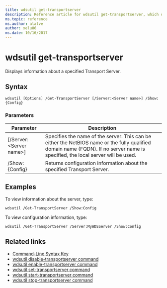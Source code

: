 ```yaml
---
title: wdsutil get-transportserver
description: Reference article for wdsutil get-transportserver, which displays information about a specified Transport Server.
ms.topic: reference
ms.author: alalve
author: xelu86
ms.date: 10/16/2017
---
```



# wdsutil get-transportserver



Displays information about a specified Transport Server.

## Syntax

```
wdsutil [Options] /Get-TransportServer [/Server:<Server name>] /Show:{Config}
```

### Parameters

|Parameter|Description|
|-------|--------|
|[/Server:\<Server name\>]|Specifies the name of the server. This can be either the NetBIOS name or the fully qualified domain name (FQDN). If no server name is specified, the local server will be used.|
|/Show:{Config}|Returns configuration information about the specified Transport Server.|

## Examples

To view information about the server, type:

```
wdsutil /Get-TransportServer /Show:Config
```

To view configuration information, type:

```
wdsutil /Get-TransportServer /Server:MyWDSServer /Show:Config
```

## Related links

- [Command-Line Syntax Key](command-line-syntax-key.md)
- [wdsutil disable-transportserver command](wdsutil-disable-transportserver.md)
- [wdsutil enable-transportserver command](wdsutil-enable-transportserver.md)
- [wdsutil set-transportserver command](wdsutil-set-transportserver.md)
- [wdsutil start-transportserver command](wdsutil-start-transportserver.md)
- [wdsutil stop-transportserver command](wdsutil-stop-transportserver.md)
